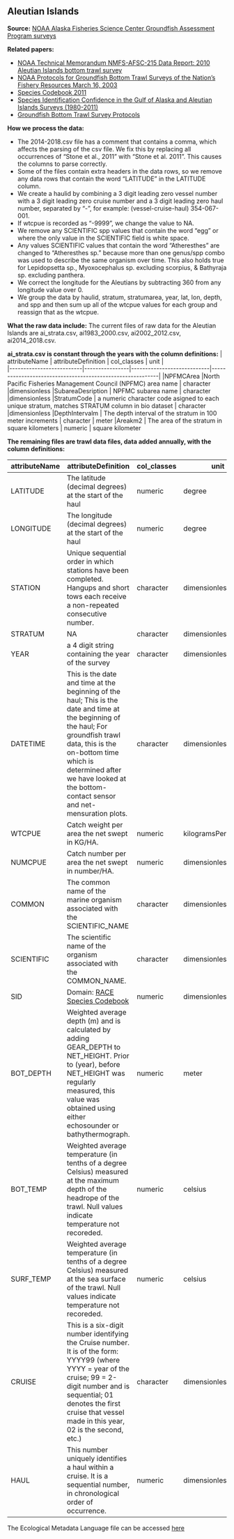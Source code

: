 
Aleutian Islands
-------------------------------

**Source:** [NOAA Alaska Fisheries Science Center Groundfish Assessment Program surveys](https://apps-afsc.fisheries.noaa.gov/RACE/groundfish/survey_data/default.htm)

**Related papers:** 
- [NOAA Technical Memorandum NMFS-AFSC-215 Data Report: 2010 Aleutian Islands bottom trawl survey](https://archive.fisheries.noaa.gov/afsc/Publications/AFSC-TM/NOAA-TM-AFSC-215.pdf)
- [NOAA Protocols for Groundfish Bottom Trawl Surveys of the Nation’s Fishery Resources March 16, 2003](https://archive.fisheries.noaa.gov/afsc/RACE/gearsupport/tmspo65.pdf)
- [Species Codebook 2011](https://pinskylab.github.io/OceanAdapt/metaData/ai_species_codebook_2011.pdf)
- [Species Identification Confidence in the Gulf of Alaska and Aleutian Islands Surveys (1980-2011)](https://archive.fisheries.noaa.gov/afsc/Publications/ProcRpt/PR2014-01.pdf)
- [Groundfish Bottom Trawl Survey Protocols](https://www.fisheries.noaa.gov/resource/document/noaa-protocols-groundfish-bottom-trawl-surveys)

**How we process the data:**
- The 2014-2018.csv file has a comment that contains a comma, which affects the parsing of the csv file. We fix this by replacing all occurrences of “Stone et al., 2011” with “Stone et al. 2011”. This causes the columns to parse correctly.
- Some of the files contain extra headers in the data rows, so we remove any data rows that contain the word “LATITUDE” in the LATITUDE column.
- We create a haulid by combining a 3 digit leading zero vessel number with a 3 digit leading zero cruise number and a 3 digit leading zero haul number, separated by “-”, for example: (vessel-cruise-haul) 354-067-001.
- If wtcpue is recorded as “-9999”, we change the value to NA.
- We remove any SCIENTIFIC spp values that contain the word “egg” or where the only value in the SCIENTIFIC field is white space.
- Any values SCIENTIFIC values that contain the word “Atheresthes” are changed to “Atheresthes sp.” because more than one genus/spp combo was used to describe the same organism over time. This also holds true for Lepidopsetta sp., Myoxocephalus sp. excluding scorpius, & Bathyraja sp. excluding panthera.
- We correct the longitude for the Aleutians by subtracting 360 from any longitude value over 0.
- We group the data by haulid, stratum, stratumarea, year, lat, lon, depth, and spp and then sum up all of the wtcpue values for each group and reassign that as the wtcpue.

**What the raw data include:**
The current files of raw data for the Aleutian Islands are ai_strata.csv, ai1983_2000.csv, ai2002_2012.csv, ai2014_2018.csv.

**ai_strata.csv is constant through the years with the column definitions:**
| attributeName                  | attributeDefinition   | col_classes             | unit |       
|--------------------------|----------------|----------------------------|-----------------------------------------------------------|
|NPFMCArea	|North Pacific Fisheries Management Council (NPFMC) area name |	character	|dimensionless
|SubareaDesription | NPFMC subarea name |	character	|dimensionless
|StratumCode |	a numeric character code asigned to each unique stratum, matches STRATUM column in bio dataset |	character	|dimensionless
|DepthIntervalm |	The depth interval of the stratum in 100 meter increments |	character	| meter
|Areakm2 |	The area of the stratum in square kilometers |	numeric | square kilometer

**The remaining files are trawl data files, data added annually, with the column definitions:**

| attributeName                  | attributeDefinition   | col_classes             | unit |       
|--------------------------|----------------|----------------------------|-----------------------------------------------------------|
|LATITUDE	|The latitude (decimal degrees) at the start of the haul|	numeric	|degree
|LONGITUDE |	The longitude (decimal degrees) at the start of the haul|	numeric	|degree
|STATION|Unique sequential order in which stations have been completed. Hangups and short tows each receive a non-repeated consecutive number.|character |dimensionless
|STRATUM	|NA	|character	|dimensionless
|YEAR	|a 4 digit string containing the year of the survey	|character	|dimensionless
|DATETIME	|This is the date and time at the beginning of the haul; This is the date and time at the beginning of the haul; For groundfish trawl data, this is the on-bottom time which is determined after we have looked at the bottom-contact sensor and net-mensuration plots.	|character	|dimensionless
|WTCPUE	|Catch weight per area the net swept in KG/HA.|	numeric	|kilogramsPerHectare
|NUMCPUE	|Catch number per area the net swept in number/HA.	|numeric	|dimensionless
|COMMON |	The common name of the marine organism associated with the SCIENTIFIC_NAME	|character|	dimensionless
|SCIENTIFIC	|The scientific name of the organism associated with the COMMON_NAME.	|character	|dimensionless
|SID	|Domain: [RACE Species Codebook](http://www.afsc.noaa.gov/RACE/groundfish/species_codebook.pdf)	|numeric	|dimensionless
|BOT_DEPTH	|Weighted average depth (m) and is calculated by adding GEAR_DEPTH to NET_HEIGHT. Prior to (year), before NET_HEIGHT was regularly measured, this value was obtained using either echosounder or bathythermograph.	|numeric	|meter
|BOT_TEMP	|Weighted average temperature (in tenths of a degree Celsius) measured at the maximum depth of the headrope of the trawl. Null values indicate temperature not recoreded.	|numeric	|celsius
|SURF_TEMP	|Weighted average temperature (in tenths of a degree Celsius) measured at the sea surface of the trawl. Null values indicate temperature not recoreded.	|numeric	|celsius
|CRUISE	|This is a six-digit number identifying the Cruise number. It is of the form: YYYY99 (where YYYY = year of the cruise; 99 = 2-digit number and is sequential; 01 denotes the first cruise that vessel made in this year, 02 is the second, etc.)|	character	|dimensionless
|HAUL	|This number uniquely identifies a haul within a cruise. It is a sequential number, in chronological order of occurrence.	|numeric	|dimensionless

The Ecological Metadata Language file can be accessed [here](https://github.com/pinskylab/OceanAdapt/blob/new_canada_2019/metaData/ai/ai.xml)

